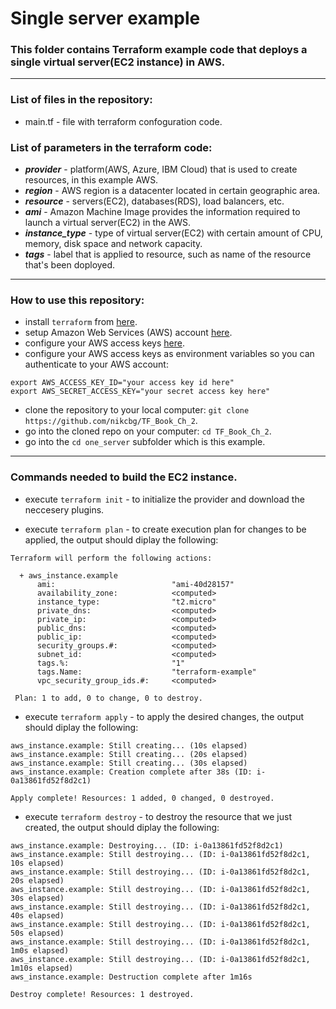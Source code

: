 # Single server example 

### This folder contains Terraform example code that deploys a single virtual server(EC2 instance) in AWS.
------------------------------------------------------------------------------------------------
### List of files in the repository:
- main.tf - file with terraform confoguration code.

### List of parameters in the terraform code:
- __*provider*__ - platform(AWS, Azure, IBM Cloud) that is used to create resources, in this example AWS.
- __*region*__ - AWS region is a datacenter located in certain geographic area.
- __*resource*__ - servers(EC2), databases(RDS), load balancers, etc. 
- __*ami*__ - Amazon Machine Image provides the information required to launch a virtual server(EC2) in the AWS.
- __*instance_type*__ - type of virtual server(EC2) with certain amount of CPU, memory, disk space and network capacity. 
- __*tags*__ - label that is applied to resource, such as name of the resource that's been doployed. 
------------------------------------------------------------------------------------------------------------------

### How to use this repository:
- install `terraform` from [here](https://www.terraform.io/downloads.html).
- setup Amazon Web Services (AWS) account [here](https://aws.amazon.com/).
- configure your AWS access keys [here](https://docs.aws.amazon.com/general/latest/gr/aws-sec-cred-types.html#access-keys-and-secret-access-keys).
- configure your AWS access keys as environment variables so you can authenticate to your AWS account:

```
export AWS_ACCESS_KEY_ID="your access key id here"
export AWS_SECRET_ACCESS_KEY="your secret access key here"
```
   
- clone the repository to your local computer: `git clone https://github.com/nikcbg/TF_Book_Ch_2`.
- go into the cloned repo on your computer: `cd TF_Book_Ch_2`.
- go into the `cd one_server` subfolder which is this example.

------------------------------------------------------------------------------------------------------------------
### Commands needed to build the EC2 instance.
- execute `terraform init` - to initialize the provider and download the neccesery plugins.
  
- execute `terraform plan` - to create execution plan for changes to be applied, the output should diplay the following:  

```
Terraform will perform the following actions:

  + aws_instance.example
      ami:                          "ami-40d28157"
      availability_zone:            <computed>
      instance_type:                "t2.micro"
      private_dns:                  <computed>
      private_ip:                   <computed>
      public_dns:                   <computed>
      public_ip:                    <computed>
      security_groups.#:            <computed>
      subnet_id:                    <computed>
      tags.%:                       "1"
      tags.Name:                    "terraform-example"
      vpc_security_group_ids.#:     <computed>

 Plan: 1 to add, 0 to change, 0 to destroy.

```
  
- execute `terraform apply` - to apply the desired changes, the output should diplay the following:

```
aws_instance.example: Still creating... (10s elapsed)
aws_instance.example: Still creating... (20s elapsed)
aws_instance.example: Still creating... (30s elapsed)
aws_instance.example: Creation complete after 38s (ID: i-0a13861fd52f8d2c1)

Apply complete! Resources: 1 added, 0 changed, 0 destroyed.
```
  
- execute `terraform destroy` - to destroy the resource that we just created, the output should diplay the following:

```
aws_instance.example: Destroying... (ID: i-0a13861fd52f8d2c1)
aws_instance.example: Still destroying... (ID: i-0a13861fd52f8d2c1, 10s elapsed)
aws_instance.example: Still destroying... (ID: i-0a13861fd52f8d2c1, 20s elapsed)
aws_instance.example: Still destroying... (ID: i-0a13861fd52f8d2c1, 30s elapsed)
aws_instance.example: Still destroying... (ID: i-0a13861fd52f8d2c1, 40s elapsed)
aws_instance.example: Still destroying... (ID: i-0a13861fd52f8d2c1, 50s elapsed)
aws_instance.example: Still destroying... (ID: i-0a13861fd52f8d2c1, 1m0s elapsed)
aws_instance.example: Still destroying... (ID: i-0a13861fd52f8d2c1, 1m10s elapsed)
aws_instance.example: Destruction complete after 1m16s

Destroy complete! Resources: 1 destroyed.  
```

